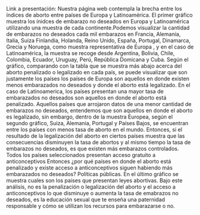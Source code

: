 Link a presentación: 
Nuestra página web contempla la brecha entre los índices de aborto entre países de Europa y Latinoamérica.
El primer gráfico muestra los ínidces de embarazo no deseados en Europa y Latinoamérica utilizando una muestra de cada continente.Podemos visualizar  la cantidad de embarazos no deseados cada mil embarazos en Francia, Alemania, Italia, Suiza Finlandia, Holanda, Reino Unido, España, Portugal, Dinamarca, Grecia y Noruega, como muestra representativa de Europa , y en el caso de Latinoamérica, la muestra se recoge desde Argentina, Bolivia, Chile, Colombia, Ecuador, Uruguay, Perú, República Domicana y Cuba.
Según el gráfico, comparando con la tabla que se muestra más abajo acerca del aborto penalizado o legalizado en cada país, se puede visualizar que son justamente los países los países de Europa son aquellos en donde existen menos embarazados no deseados y donde el aborto está legalizado. En el caso de Latinoamerica, los países presentan una mayor tasa de embarazados no deseados son aquellos en donde el aborto está penalizado.
Aquellos países que arrojaron datos de una menor cantidad de embarazos no deseados, entendemos que son aquellos en donde el aborto es legalizado, sin embargo, dentro de la muestra Europea, según el segundo gráfico, Suiza, Alemania, Portugal y Países Bajos, se encuentran entre los países con menos tasa de aborto en el mundo.
Entonces, si el resultado de la legalización del aborto en ciertos países muestra que las consecuencias disminuyen la tasa de abortos y al mismo tiempo la tasa de embarazos no deseados, es que existen más embarazos controlados. 
Todos los países seleccionados presentan acceso gratuito a anticonceptivos Entonces ¿por qué países en donde el aborto está penalizado y existe acceso a anticonceptivos siguen habiendo más embarazados no deseados? Políticas públicas. En el último gráfico se muestra cuales son los paises que presentan leyes abortivas.
Bajo este análisis, no es la penalización o legalización del aborto y el acceso a anticonceptivos lo que disminuye o aumenta la tasa de emabrazos no deseados, es la educación sexual que te enseña una paternidad responsable y cómo se utilizan los recursos para embarazarse o no.
